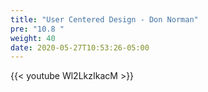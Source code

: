 ```yaml
---
title: "User Centered Design - Don Norman"
pre: "10.8 "
weight: 40
date: 2020-05-27T10:53:26-05:00
---
```


{{< youtube Wl2LkzIkacM >}}




